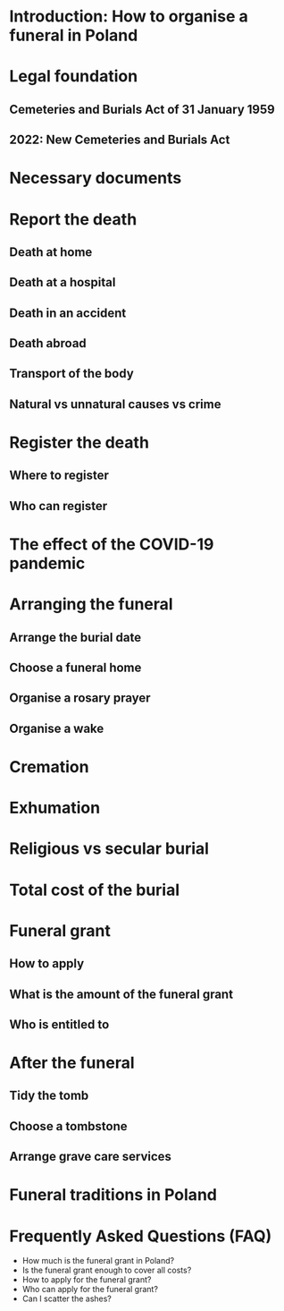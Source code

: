 # Introduction: How to organise a funeral in Poland

# Legal foundation 
## Cemeteries and Burials Act of 31 January 1959
## 2022: New Cemeteries and Burials Act

# Necessary documents

# Report the death
## Death at home
## Death at a hospital
## Death in an accident
## Death abroad
## Transport of the body
## Natural vs unnatural causes vs crime
  
# Register the death 
## Where to register
## Who can register

# The effect of the COVID-19 pandemic

# Arranging the funeral
## Arrange the burial date
## Choose a funeral home
## Organise a rosary prayer
## Organise a wake

# Cremation

# Exhumation

# Religious vs secular burial

# Total cost of the burial

# Funeral grant
## How to apply
## What is the amount of the funeral grant
## Who is entitled to

# After the funeral
## Tidy the tomb
## Choose a tombstone
## Arrange grave care services

# Funeral traditions in Poland

# Frequently Asked Questions (FAQ)
* How much is the funeral grant in Poland?
* Is the funeral grant enough to cover all costs?
* How to apply for the funeral grant?
* Who can apply for the funeral grant?
* Can I scatter the ashes?
